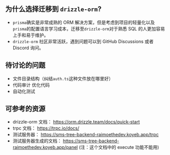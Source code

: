 ## 为什么选择迁移到 `drizzle-orm`?

-   `prisma`确实是非常成熟的 ORM 解决方案，但是考虑到项目的轻量化以及`prisma`的配置语言学习成本，迁移至`drizzle-orm`对于熟悉 SQL 的人更加容易上手和易于维护。
-   `drizzle-orm` 社区非常活跃，遇到问题可以到 GitHub Discussions 或者 Discord 询问。

## 待讨论的问题

-   文件目录结构（纠结`auth.ts`这种文件放在哪里好）
-   代码审计 优化代码
-   自动化测试

## 可参考的资源

-   drizzle-orm 文档： https://orm.drizzle.team/docs/quick-start
-   trpc 文档： https://trpc.io/docs/
-   测试服务器： https://sms-tree-backend-raimoethedev.koyeb.app/trpc
-   测试服务器生成的文档： https://sms-tree-backend-raimoethedev.koyeb.app/panel (注：这个文档中的 execute 功能不能用)

